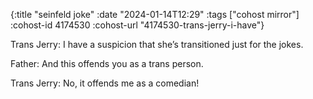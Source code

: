 {:title "seinfeld joke"
 :date "2024-01-14T12:29"
 :tags ["cohost mirror"]
 :cohost-id 4174530
 :cohost-url "4174530-trans-jerry-i-have"}

Trans Jerry: I have a suspicion that she’s transitioned just for the jokes.

Father: And this offends you as a trans person.

Trans Jerry: No, it offends me as a comedian!
